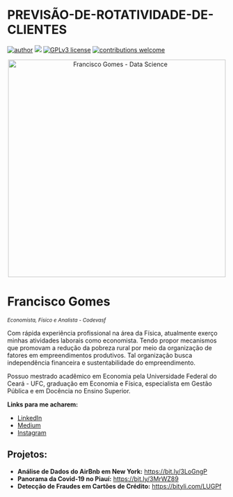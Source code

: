 # PREVISÃO-DE-ROTATIVIDADE-DE-CLIENTES

[![author](https://img.shields.io/badge/author-franciscogomes-red.svg)](linkedin.com/in/francisco-gomes-3a1514231) [![](https://img.shields.io/badge/python-3.7+-blue.svg)](https://www.python.org/downloads/release/python-365/) [![GPLv3 license](https://img.shields.io/badge/License-GPLv3-blue.svg)](http://perso.crans.org/besson/LICENSE.html) [![contributions welcome](https://img.shields.io/badge/contributions-welcome-brightgreen.svg?style=flat)](https://github.com/franciscogomes/portfolio/issues)

<p align="center">
  <img src="https://media.istockphoto.com/photos/cloud-computing-picture-id1318623693?b=1&k=20&m=1318623693&s=170667a&w=0&h=EQ1IN6TphBimjX7qPTOdm-yW4aSbjcAKV4kRyzS6zyw=" alt="Francisco Gomes - Data Science"height=500px >
</p>

# Francisco Gomes
<sub>*Economista, Físico e Analista - Codevasf*</sub>

Com rápida experiência profissional na área da Física, atualmente exerço minhas atividades laborais como economista. Tendo propor mecanismos que promovam a redução da pobreza rural por meio da organização de fatores em empreendimentos produtivos. Tal organização busca independência financeira e sustentabilidade do empreendimento.

Possuo mestrado acadêmico em Economia pela Universidade Federal do Ceará - UFC, graduação em Economia e Física, especialista em Gestão Pública e em Docência no Ensino Superior.


**Links para me acharem:**
* [LinkedIn](linkedin.com/in/francisco-gomes-3a1514231)
* [Medium](https://www.medium.com)
* [Instagram](https://www.instagram.com/gomesfrancisco37/)


## Projetos:

* **Análise de Dados do AirBnb em New York:** https://bit.ly/3LoGngP
* **Panorama da Covid-19 no Piauí:** https://bit.ly/3MrWZ89
* **Detecção de Fraudes em Cartões de Crédito:** https://bityli.com/LUGPf
